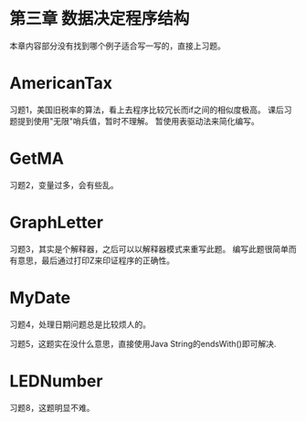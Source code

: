 # 第三章 数据决定程序结构

本章内容部分没有找到哪个例子适合写一写的，直接上习题。

# AmericanTax
习题1，美国旧税率的算法，看上去程序比较冗长而if之间的相似度极高。
课后习题提到使用"无限"哨兵值，暂时不理解。
暂使用表驱动法来简化编写。

# GetMA
习题2，变量过多，会有些乱。

# GraphLetter
习题3，其实是个解释器，之后可以以解释器模式来重写此题。
编写此题很简单而有意思，最后通过打印Z来印证程序的正确性。

# MyDate
习题4，处理日期问题总是比较烦人的。

习题5，这题实在没什么意思，直接使用Java String的endsWith()即可解决.

# LEDNumber
习题8，这题明显不难。